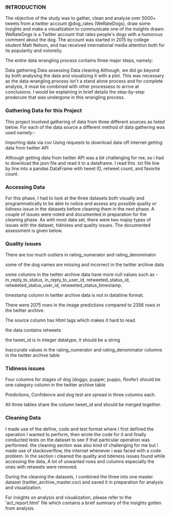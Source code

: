 ### INTRODUCTION

The objective of the study was to gather, clean and analyse over 5000+ tweets from a twitter account @dog_rates (WeRateDogs), draw some insights and make a visualization to communicate one of the insights drawn. WeRateDogs is a Twitter account that rates people's dogs with a humorous comment about the dog. The account was started in 2015 by college student Matt Nelson, and has received international media attention both for its popularity and notoreity.

The entire data wrangling process contains three major steps, namely:

Data gathering
Data assessing
Data cleaning Although, we did go beyond by both analysing the data and visualizing it with a plot. This was necessary as the data wrangling process isn't a stand alone process and for complete analysis, it must be combined with other processess to arrive at conclusions. I would be explaining in brief details the step-by-step prodecure that was undergone in this wrangling process.
### Gathering Data for this Project
This project involved gathering of data from three different sources as listed below. For each of the data source a different method of data gathering was used namely:-

Importing data via csv Using requests to download data off internet getting data from twitter API

Although getting data from twitter API was a bit challenging for me, so i had to download the json file and read it to a dataframe. I read this .txt file line by line into a pandas DataFrame with tweet ID, retweet count, and favorite count.

### Accessing Data
For this phase, I had to look at the three datasets both visually and programmatically to be able to notice and assess any possible quality or tidiness issue in the datasets before cleaning them in the next phase. A couple of issues were noted and documented in preparation for the cleaning phase. As with most data set, there were two majoy types of issues with the dataset, tidiniess and quality issues. The documented assessment is given below.


### Quality issues
There are too much outliers in rating_numerator and rating_denominator

some of the dog names are missing and incorrect in the twitter archive data

some columns in the twitter archive data have more null values such as - in_reply_to_status, in_reply_to_user_id, retweeted_status_id, retweeted_status_user_id, retweeted_status_timestamp.

timestamp column in twitter archive data is not in datatime format.

There were 2075 rows in the image predictions compared to 2356 rows in the twitter archive.

The source column has Html tags which makes it hard to read.

the data contains retweets

the tweet_id is in integer datatype, it should be a string

Inaccurate values in the rating_numerator and rating_denominator columns in the twitter archive table

### Tidiness issues
Four columns for stages of dog (doggo, pupper, puppo, floofer) should be one category column in the twitter archive table

Predictions, Confidence and dog test are spread in three columns each.

All three tables share the column tweet_id and should be merged together.

### Cleaning Data
I made use of the define, code and test format where I first defined the operation I wanted to perform, then wrote the code for it and finally conducted tests on the dataset to see if that particular operation was performed. the cleaning section was also kind of challenging for me but i made use of stackoverflow, the internet whenever i was faced with a code problem. In the section i cleaned the quality and tideness issues found while accessing the data, A lot of unwanted rows and columns especially the ones with retweets were removed.

During the cleaning the datasets, I combined the three into one master dataset (twitter_archive_master.csv) and saved it in preparation for analysis and visualization.

For insights on analysis and visualization, please refer to the 'act_report.html' file which contains a brief summary of the insights gotten from analysis.
